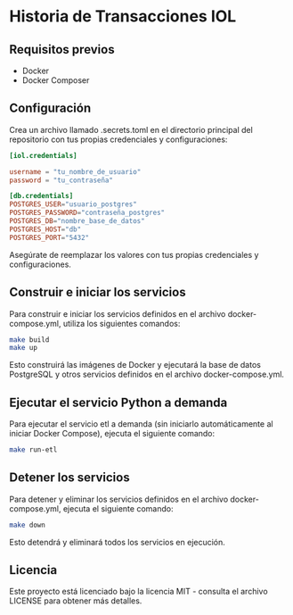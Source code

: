 # Historia de Transacciones IOL

## Requisitos previos

- Docker
- Docker Composer

## Configuración

Crea un archivo llamado .secrets.toml en el directorio principal del repositorio con tus propias credenciales y configuraciones:

```toml
[iol.credentials]

username = "tu_nombre_de_usuario"
password = "tu_contraseña"

[db.credentials]
POSTGRES_USER="usuario_postgres"
POSTGRES_PASSWORD="contraseña_postgres"
POSTGRES_DB="nombre_base_de_datos"
POSTGRES_HOST="db"
POSTGRES_PORT="5432"
```

Asegúrate de reemplazar los valores con tus propias credenciales y configuraciones.

## Construir e iniciar los servicios

Para construir e iniciar los servicios definidos en el archivo docker-compose.yml, utiliza los siguientes comandos:

```bash
make build
make up
```

Esto construirá las imágenes de Docker y ejecutará la base de datos PostgreSQL y otros servicios definidos en el archivo docker-compose.yml.

## Ejecutar el servicio Python a demanda

Para ejecutar el servicio etl a demanda (sin iniciarlo automáticamente al iniciar Docker Compose), ejecuta el siguiente comando:

```bash
make run-etl
```

## Detener los servicios

Para detener y eliminar los servicios definidos en el archivo docker-compose.yml, ejecuta el siguiente comando:

```bash
make down
```

Esto detendrá y eliminará todos los servicios en ejecución.

## Licencia

Este proyecto está licenciado bajo la licencia MIT - consulta el archivo LICENSE para obtener más detalles.
